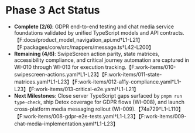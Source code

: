 # Phase 3 Act Status

- **Complete (2/6)**: GDPR end-to-end testing and chat media service foundations validated by unified TypeScript models and API contracts.【F:docs/product_model_navigation_api.md†L1-L21】【F:packages/core/src/mappers/message.ts†L42-L200】
- **Remaining (4/6)**: SwipeScreen action parity, state matrices, accessibility compliance, and critical journey automation are captured in WI-010 through WI-013 for execution tracking.【F:work-items/010-swipescreen-actions.yaml†L1-L23】【F:work-items/011-state-matrices.yaml†L1-L23】【F:work-items/012-a11y-compliance.yaml†L1-L23】【F:work-items/013-critical-e2e.yaml†L1-L21】
- **Next Milestones**: Close server TypeScript gaps surfaced by `pnpm run type-check`, ship Detox coverage for GDPR flows (WI-008), and launch cross-platform media messaging rollout (WI-009).【74a729†L1-L110】【F:work-items/008-gdpr-e2e-tests.yaml†L1-L23】【F:work-items/009-chat-media-implementation.yaml†L1-L23】
